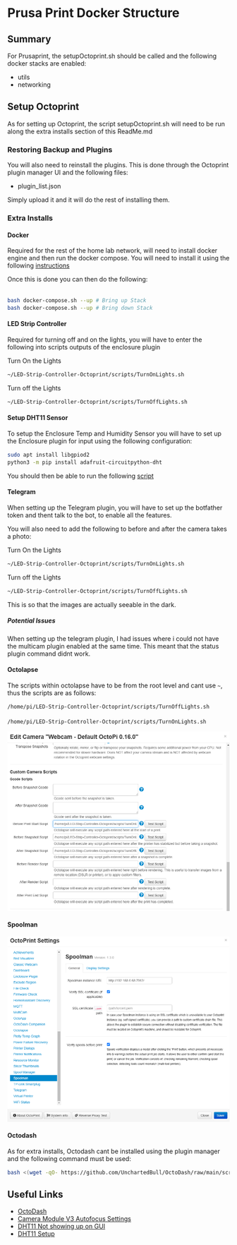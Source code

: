 # Prusa Print Docker Structure

## Summary

For Prusaprint, the setupOctoprint.sh should be called and the following docker stacks are enabled:

- utils
- networking

## Setup Octoprint

As for setting up Octoprint, the script setupOctoprint.sh will need to be run along the extra installs section of this ReadMe.md

### Restoring Backup and Plugins

You will also need to reinstall the plugins. This is done through the Octoprint plugin manager UI and the following files:

- plugin_list.json

Simply upload it and it will do the rest of installing them.

### Extra Installs

#### Docker

Required for the rest of the home lab network, will need to install docker engine and then run the docker compose.
You will need to install it using the following [instructions](https://docs.docker.com/engine/install/raspberry-pi-os/)

Once this is done you can then do the following:

```bash

bash docker-compose.sh --up # Bring up Stack
bash docker-compose.sh --up # Bring down Stack
```

#### LED Strip Controller

Required for turning off and on the lights, you will have to enter the following into scripts outputs of the enclosure plugin

Turn On the Lights

```bash
~/LED-Strip-Controller-Octoprint/scripts/TurnOnLights.sh
```

Turn off the Lights

```bash
~/LED-Strip-Controller-Octoprint/scripts/TurnOffLights.sh
```

#### Setup DHT11 Sensor

To setup the Enclosure Temp and Humidity Sensor you will have to set up the Enclosure plugin for input using the following configuration:

```bash
sudo apt install libgpiod2
python3 -m pip install adafruit-circuitpython-dht
```

You should then be able to run the following [script](./testDHT11.py)

#### Telegram

When setting up the Telegram plugin, you will have to set up the botfather token and thent talk to the bot, to enable all the features.

You will also need to add the following to before and after the camera takes a photo:

Turn On the Lights

```bash
~/LED-Strip-Controller-Octoprint/scripts/TurnOnLights.sh
```

Turn off the Lights

```bash
~/LED-Strip-Controller-Octoprint/scripts/TurnOffLights.sh
```

This is so that the images are actually seeable in the dark.

##### Potential Issues

When setting up the telegram plugin, I had issues where i could not have the multicam plugin enabled at the same time. This meant that the status plugin command didnt work.

#### Octolapse

The scripts within octolapse have to be from the root level and cant use `~`, thus the scripts are as follows:

```bash
/home/pi/LED-Strip-Controller-Octoprint/scripts/TurnOffLights.sh

/home/pi/LED-Strip-Controller-Octoprint/scripts/TurnOnLights.sh
```

![alt text](./docs/octolapse_settings.png)

#### Spoolman

![alt text](./docs/spoolman_settings.png)

#### Octodash

As for extra installs, Octodash cant be installed using the plugin manager and the following command must be used:

```bash
bash <(wget -qO- https://github.com/UnchartedBull/OctoDash/raw/main/scripts/install.sh)
```

## Useful Links

- [OctoDash](https://github.com/UnchartedBull/OctoDash/wiki/Installation)
- [Camera Module V3 Autofocus Settings](https://community.octoprint.org/t/manual-raspi-camera-v3-webcam-auto-focus/53025)
- [DHT11 Not showing up on GUI](https://github.com/vitormhenrique/OctoPrint-Enclosure/issues/435)
- [DHT11 Setup](https://pimylifeup.com/raspberry-pi-dht11-sensor/)
